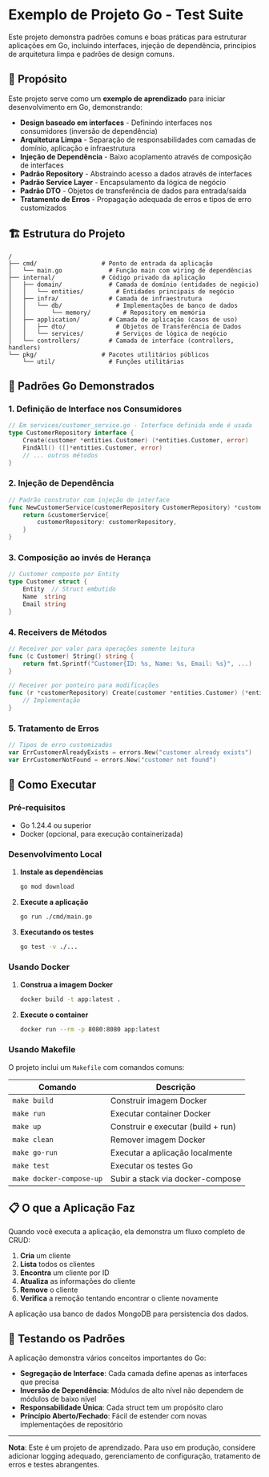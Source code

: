 # Exemplo de Projeto Go - Test Suite

Este projeto demonstra padrões comuns e boas práticas para estruturar aplicações em Go, incluindo interfaces, injeção de dependência, princípios de arquitetura limpa e padrões de design comuns.

## 🎯 Propósito

Este projeto serve como um **exemplo de aprendizado** para iniciar desenvolvimento em Go, demonstrando:

- **Design baseado em interfaces** - Definindo interfaces nos consumidores (inversão de dependência)
- **Arquitetura Limpa** - Separação de responsabilidades com camadas de domínio, aplicação e infraestrutura
- **Injeção de Dependência** - Baixo acoplamento através de composição de interfaces
- **Padrão Repository** - Abstraindo acesso a dados através de interfaces
- **Padrão Service Layer** - Encapsulamento da lógica de negócio
- **Padrão DTO** - Objetos de transferência de dados para entrada/saída
- **Tratamento de Erros** - Propagação adequada de erros e tipos de erro customizados

## 🏗️ Estrutura do Projeto

```
/
├── cmd/                  # Ponto de entrada da aplicação
│   └── main.go             # Função main com wiring de dependências
├── internal/             # Código privado da aplicação
│   ├── domain/             # Camada de domínio (entidades de negócio)
│   │   └── entities/         # Entidades principais de negócio
│   ├── infra/              # Camada de infraestrutura
│   │   └── db/               # Implementações de banco de dados
│   │       └── memory/         # Repository em memória
│   ├── application/        # Camada de aplicação (casos de uso)
│   │   ├── dto/              # Objetos de Transferência de Dados
│   │   └── services/         # Serviços de lógica de negócio
│   └── controllers/        # Camada de interface (controllers, handlers)
└── pkg/                  # Pacotes utilitários públicos
    └── util/               # Funções utilitárias
```

## 🔧 Padrões Go Demonstrados

### 1. Definição de Interface nos Consumidores
```go
// Em services/customer_service.go - Interface definida onde é usada
type CustomerRepository interface {
    Create(customer *entities.Customer) (*entities.Customer, error)
    FindAll() ([]*entities.Customer, error)
    // ... outros métodos
}
```

### 2. Injeção de Dependência
```go
// Padrão construtor com injeção de interface
func NewCustomerService(customerRepository CustomerRepository) *customerService {
    return &customerService{
        customerRepository: customerRepository,
    }
}
```

### 3. Composição ao invés de Herança
```go
// Customer composto por Entity
type Customer struct {
    Entity  // Struct embutido
    Name  string
    Email string
}
```

### 4. Receivers de Métodos
```go
// Receiver por valor para operações somente leitura
func (c Customer) String() string {
    return fmt.Sprintf("Customer{ID: %s, Name: %s, Email: %s}", ...)
}

// Receiver por ponteiro para modificações
func (r *customerRepository) Create(customer *entities.Customer) (*entities.Customer, error) {
    // Implementação
}
```

### 5. Tratamento de Erros
```go
// Tipos de erro customizados
var ErrCustomerAlreadyExists = errors.New("customer already exists")
var ErrCustomerNotFound = errors.New("customer not found")
```

## 🚀 Como Executar

### Pré-requisitos
- Go 1.24.4 ou superior
- Docker (opcional, para execução containerizada)

### Desenvolvimento Local

1. **Instale as dependências**
   ```bash
   go mod download
   ```

2. **Execute a aplicação**
   ```bash
   go run ./cmd/main.go
   ```
3. **Executando os testes**
    ```bash
    go test -v ./...
    ```

### Usando Docker

1. **Construa a imagem Docker**
   ```bash
   docker build -t app:latest .
   ```

2. **Execute o container**
   ```bash
   docker run --rm -p 8080:8080 app:latest
   ```

### Usando Makefile

O projeto inclui um `Makefile` com comandos comuns:

| Comando                 | Descrição                          |
|-------------------------|----------------------------------- |
| `make build`            | Construir imagem Docker            |
| `make run`              | Executar container Docker          |
| `make up`               | Construir e executar (build + run) |
| `make clean`            | Remover imagem Docker              |
| `make go-run`           | Executar a aplicação localmente    |
| `make test`             | Executar os testes Go              |
| `make docker-compose-up`| Subir a stack via docker-compose   |

## 📋 O que a Aplicação Faz

Quando você executa a aplicação, ela demonstra um fluxo completo de CRUD:

1. **Cria** um cliente
2. **Lista** todos os clientes
3. **Encontra** um cliente por ID
4. **Atualiza** as informações do cliente
5. **Remove** o cliente
6. **Verifica** a remoção tentando encontrar o cliente novamente

A aplicação usa banco de dados MongoDB para persistencia dos dados.

## 🧪 Testando os Padrões

A aplicação demonstra vários conceitos importantes do Go:

- **Segregação de Interface**: Cada camada define apenas as interfaces que precisa
- **Inversão de Dependência**: Módulos de alto nível não dependem de módulos de baixo nível
- **Responsabilidade Única**: Cada struct tem um propósito claro
- **Princípio Aberto/Fechado**: Fácil de estender com novas implementações de repositório

---

**Nota**: Este é um projeto de aprendizado. Para uso em produção, considere adicionar logging adequado, gerenciamento de configuração, tratamento de erros e testes abrangentes.

